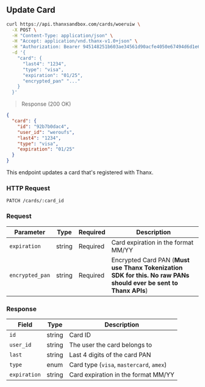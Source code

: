 ## Update Card

```bash
curl https://api.thanxsandbox.com/cards/woeruiw \
  -X POST \
  -H "Content-Type: application/json" \
  -H "Accept: application/vnd.thanx-v1.0+json" \
  -H "Authorization: Bearer 945148251b603ae34561d90acfe4050e67494d6d1e65d4d3d52798407f03c0bd" \
  -d '{
    "card": {
      "last4": "1234",
      "type": "visa",
      "expiration": "01/25",
      "encrypted_pan" "..."
    }
  }'
```

> Response (200 OK)

```json
{
  "card": {
    "id": "92b7b0dac4",
    "user_id": "weroufs",
    "last4": "1234",
    "type": "visa",
    "expiration": "01/25"
  }
}
```

This endpoint updates a card that's registered with Thanx.

### HTTP Request

`PATCH /cards/:card_id`

### Request

Parameter | Type | Required | Description
--------- | ---- | -------- | -----------
`expiration` | string | Required | Card expiration in the format MM/YY
`encrypted_pan` | string | Required | Encrypted Card PAN (**Must use Thanx Tokenization SDK for this. No raw PANs should ever be sent to Thanx APIs**)

### Response

Field | Type | Description
----- | ---- | -----------
`id` | string | Card ID
`user_id` | string | The user the card belongs to
`last` | string | Last 4 digits of the card PAN
`type` | enum | Card type (`visa`, `mastercard`, `amex`)
`expiration` | string | Card expiration in the format MM/YY
